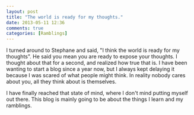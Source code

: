 ```yaml
---
layout: post
title: "The world is ready for my thoughts."
date: 2013-05-11 12:36
comments: true
categories: [Ramblings]
---
```


I turned around to Stephane and said, "I think the world is ready for my thoughts". He said you mean you are ready to expose your thoughts. I thought about that for a second, and realized how true that is. I have been wanting to start a blog since a year now, but I always kept delaying it because I was scared of what people might think. In reality nobody cares about you, all they think about is themselves.

I have finally reached that state of mind, where I don't mind putting myself out there. This blog is mainly going to be about the things I learn and my ramblings.
